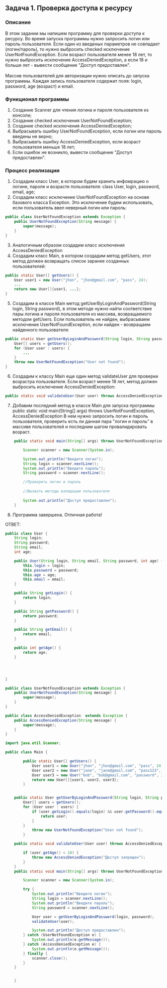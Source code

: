 ## Задача 1. Проверка доступа к ресурсу

### Описание
В этом задании мы напишем программу для проверки доступа к ресурсу. Во время запуска программы нужно запросить логин или пароль пользователя. Если один из введеных параметров не совпадает (логин/пароль), то нужно выбросить checked исключение UserNotFoundException. Если возраст пользователя менее 18 лет, то нужно выбросить исключение AccessDeniedException, а если 18 и больше лет - вывести сообщение "Доступ предоставлен". <br>
<br>
Массив пользователей для авторизации нужно описать до запуска программы. Каждая запись пользователя содержит поля: login, password, age (возраст) и email.
 
### Функционал программы
1. Создание Scanner для чтения логина и пароля пользователя из консоли;
2. Создание checked исключения UserNotFoundException;
3. Создание checked исключения AccessDeniedException;
4. Выбрасывать ошибку UserNotFoundException, если логин или пароль введены не верно;
5. Выбрасывать ошибку AccessDeniedException, если возраст пользователя меньше 18 лет;
5. Если ошибок не возникло, вывести сообщение "Доступ предоставлен".

### Процесс реализации
1. Создадим класс User, в котором будем хранить инфомрацию о логине, пароле и возрасте пользователя: 
class User, login, password, email, age;
2. Создадим класс исключение UserNotFoundException на основе базового класса Exception. Это исключение будем использовать, если пользователь ввел неверный логин или пароль:
```java
public class UserNotFoundException extends Exception {
    public UserNotFoundException(String message) {
        super(message);
    }
}
```
3. Аналогичным образом создадим класс исключения AccessDeniedException
4. Создадим класс Main, в котором создадим метод getUsers, этот метод должен возвращать список заранее созданных пользователей:
```java
public static User[] getUsers() {
    User user1 = new User("jhon", "jhon@gmail.com", "pass", 24);
    ...
    return new User[]{user1, ...};
}
```
5. Создадим в классе Main метод getUserByLoginAndPassword(String login, String password), в этом методе нужно найти соответствие пары логина и пароля пользователя из массива, возвращаемого методом getUsers. Если пользователь не найден, выбрасываем исключение UserNotFoundException, если найден - возвращаем найденного пользователя:
```java
public static User getUserByLoginAndPassword(String login, String password) throws UserNotFoundException {
    User[] users = getUsers();
    for (User user : users) {
        ...
    }
    throw new UserNotFoundException("User not found");    
}   
```
6. Создадим к классу Main еще один метод validateUser для проверки возрастра пользователя. Если возраст менее 18 лет, метод должен выбросить исключение AccessDeniedException:
```java
public static void validateUser(User user) throws AccessDeniedException
``` 
7. Добавим последний метод в классе Main для запуска программы public static void main(String[] args) throws UserNotFoundException, AccessDeniedException
В нем нужно запросить логин и пароль пользователя, проверить есть ли данная пара "логин и пароль" в массиве пользователей и последним шагом провалидировать возраст.
```java
    public static void main(String[] args) throws UserNotFoundException, AccessDeniedException {

        Scanner scanner = new Scanner(System.in);

        System.out.println("Введите логин");
        String login = scanner.nextLine();
        System.out.println("Введите пароль");
        String password = scanner.nextLine();

        //Проверить логин и пароль
        
        //Вызвать методы валидации пользователя
        
        System.out.println("Доступ предоставлен");
    }

```
8. Программа завершена. Отличная работа!

ОТВЕТ:

```java 
public class User {
    String login;
    String password;
    String email;
    int age;

    public User(String login, String email, String password, int age) {
        this.login = login;
        this.password = password;
        this.age = age;
        this.email = email;
    }

    public String getLogin() {
        return login;
    }

    public String getPassword() {
        return password;
    }

    public String getEmail() {
        return email;
    }

    public int getAge() {
        return age;
    }




}

public class UserNotFoundException extends Exception {
    public UserNotFoundException(String message) {
        super(message);
    }
}

public class AccessDeniedException  extends Exception {
    public AccessDeniedException(String message) {
        super(message);
    }
}

import java.util.Scanner;

public class Main {

        public static User[] getUsers() {
            User user1 = new User("jhon", "jhon@gmail.com", "pass", 24);
            User user2 = new User("jane", "jane@gmail.com", "pass123", 17);
            User user3 = new User("bob", "bob@gmail.com", "password", 31);
            return new User[]{user1, user2, user3};
        }


    public static User getUserByLoginAndPassword(String login, String password) throws UserNotFoundException {
        User[] users = getUsers();
        for (User user : users) {
            if (user.getLogin().equals(login) && user.getPassword().equals(password)) {
                return user;
            }
        }
            throw new UserNotFoundException("User not found");
        }

    public static void validateUser(User user) throws AccessDeniedException {

        if (user.getAge() < 18) {
            throw new AccessDeniedException("Доступ запрещен");
        }
    }
    public static void main(String[] args) throws UserNotFoundException, AccessDeniedException {

        Scanner scanner = new Scanner(System.in);

        try {
            System.out.println("Введите логин");
            String login = scanner.nextLine();
            System.out.println("Введите пароль");
            String password = scanner.nextLine();

            User user = getUserByLoginAndPassword(login, password);
            validateUser(user);

            System.out.println("Доступ предоставлен");
        } catch (UserNotFoundException e) {
            System.out.println(e.getMessage());
        } catch (AccessDeniedException e) {
            System.out.println(e.getMessage());
        } finally {
            scanner.close();
        }
    }


    }




```
